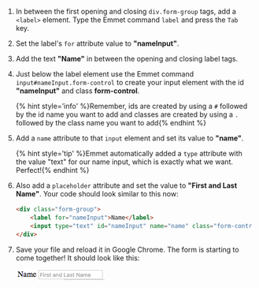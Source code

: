 1. In between the first opening and closing `div.form-group` tags, add a `<label>` element. Type the Emmet command `label`  and press the `Tab` key.
    
2. Set the label's `for` attribute value to **"nameInput"**.
     
3. Add the text **"Name"** in between the opening and closing label tags.
    
3. Just below the label element use the Emmet command `input#nameInput.form-control` to create your input element with the id **"nameInput"** and class **form-control**.

     {% hint style='info' %}Remember, ids are created by using a `#` followed by the id name you want to add and classes are created by using a `.` followed by the class name you want to add{% endhint %}

4. Add a `name` attribute to that `input` element and set its value to **"name"**.

     {% hint style='tip' %}Emmet automatically added a `type` attribute with the value "text" for our name input, which is exactly what we want. Perfect!{% endhint %}
     
5. Also add a `placeholder` attribute and set the value to **"First and Last Name"**. 
     Your code should look similar to this now:
     ```html
     <div class="form-group">
         <label for="nameInput">Name</label>
         <input type="text" id="nameInput" name="name" class="form-control" placeholder="First and Last Name">
     </div>
     ```   
    
6. Save your file and reload it in Google Chrome.  The form is starting to come together!  It should look like this:
    
    ![](images/firstForm.png)